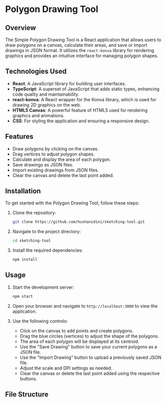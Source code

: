 # Polygon Drawing Tool

## Overview

The Simple Polygon Drawing Tool is a React application that allows users to draw polygons on a canvas, calculate their areas, and save or import drawings in JSON format. It utilizes the `react-konva` library for rendering graphics and provides an intuitive interface for managing polygon shapes.

## Technologies Used

- **React**: A JavaScript library for building user interfaces.
- **TypeScript**: A superset of JavaScript that adds static types, enhancing code quality and maintainability.
- **react-konva**: A React wrapper for the Konva library, which is used for drawing 2D graphics on the web.
- **HTML5 Canvas**: A powerful feature of HTML5 used for rendering graphics and animations.
- **CSS**: For styling the application and ensuring a responsive design.


## Features

- Draw polygons by clicking on the canvas.
- Drag vertices to adjust polygon shapes.
- Calculate and display the area of each polygon.
- Save drawings as JSON files.
- Import existing drawings from JSON files.
- Clear the canvas and delete the last point added.

## Installation

To get started with the Polygon Drawing Tool, follow these steps:

1. Clone the repository:

   ```bash
   git clone https://github.com/hushanidini/sketching-tool.git
   ```

2. Navigate to the project directory:

   ```bash
   cd sketching-tool
   ```

3. Install the required dependencies:

   ```bash
   npm install
   ```

## Usage

1. Start the development server:

   ```bash
   npm start
   ```

2. Open your browser and navigate to `http://localhost:3000` to view the application.

3. Use the following controls:
   - Click on the canvas to add points and create polygons.
   - Drag the blue circles (vertices) to adjust the shape of the polygons.
   - The area of each polygon will be displayed at its centroid.
   - Use the "Save Drawing" button to save your current polygons as a JSON file.
   - Use the "Import Drawing" button to upload a previously saved JSON file.
   - Adjust the scale and DPI settings as needed.
   - Clear the canvas or delete the last point added using the respective buttons.

## File Structure
